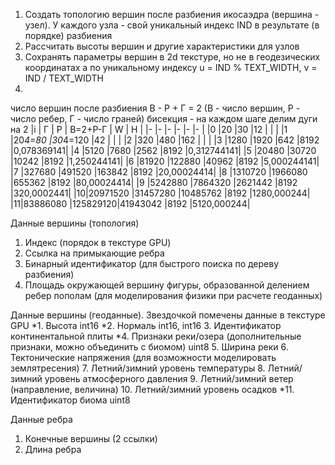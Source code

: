 1. Создать топологию вершин после разбиения икосаэдра (вершина - узел). У каждого узла - свой уникальный индекс IND в результате (в порядке) разбиения
2. Рассчитать высоты вершин и другие характеристики для узлов
3. Сохранять параметры вершин в 2d текстуре, но не в геодезических координатах а по уникальному индексу u = IND % TEXT_WIDTH, v = IND / TEXT_WIDTH
4. 

число вершин после разбиения В - Р + Г = 2 (В - число вершин, Р - число ребер, Г - число граней)
бисекция - на каждом шаге делим дуги на 2
|i | Г     		| Р      	| В=2+Р-Г | W   | H					|
|- |-      		|-       	|-       	|- 		|-					|
|0 |20     		|30      	|12      	|			|						|
|1 |20*4=80		|30*4=120	|42      	|			|						|
|2 |320    		|480     	|162    	|			|						|
|3 |1280	  	|1920			|642		 	|8192	|0,078369141|
|4 |5120			|7680			|2562			|8192	|0,312744141|
|5 |20480			|30720		|10242		|8192	|1,250244141|
|6 |81920			|122880		|40962		|8192	|5,000244141|
|7 |327680		|491520		|163842		|8192	|20,00024414|
|8 |1310720		|1966080	|655362		|8192	|80,00024414|
|9 |5242880		|7864320	|2621442	|8192	|320,0002441|
|10|20971520	|31457280	|10485762	|8192	|1280,000244|
|11|83886080	|125829120|41943042	|8192	|5120,000244|


Данные вершины (топология)
1. Индекс (порядок в текстуре GPU)
2. Ссылка на примыкающие ребра
3. Бинарный идентификатор (для быстрого поиска по дереву разбиения)
4. Площадь окружающей вершину фигуры, образованной делением ребер пополам (для моделирования физики при расчете геоданных)

Данные вершины (геоданные). Звездочкой помечены данные в текстуре GPU
*1. Высота int16
*2. Нормаль int16, int16
3. Идентификатор континентальной плиты
*4. Признаки реки/озера (дополнительные признаки, можно объединить с биомом) uint8
5. Ширина реки
6. Тектонические напряжения (для возможности моделировать землятресения)
7. Летний/зимний уровень температуры
8. Летний/зимний уровень атмосферного давления
9. Летний/зимний ветер (направление, величина)
10. Летний/зимний уровень осадков
*11. Идентификатор биома uint8


Данные ребра
1. Конечные вершины (2 ссылки)
2. Длина ребра